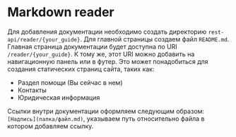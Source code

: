 # Markdown reader

Для добавления документации необходимо создать директорию `rest-api/reader/{your_guide}`.
Для главной страницы создаем файл `README.md`.
Главная страница документации будет доступна по URI `/reader/{your_guide}`.
К тому же, этот URI можно добавить на навигационную панель или в футер.
Это может понадобиться для создания статических страниц сайта, таких как:

- Раздел помощи (Вы сейчас в нем)
- Контакты
- Юридическая информация

Ссылки внутри документации оформляем следующим образом: `[Надпись](папка/файл.md)`, указываем путь относительно файла
в котором добавляем ссылку.
